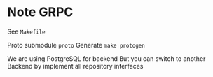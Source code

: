 # Note GRPC

See `Makefile`

Proto submodule `proto`
Generate `make protogen`

We are using PostgreSQL for backend
But you can switch to another Backend by implement all repository interfaces